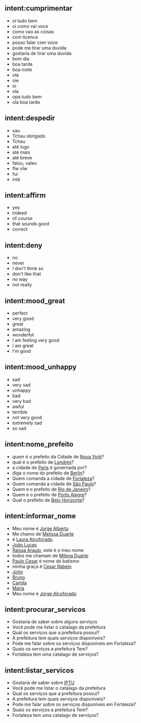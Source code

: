 ## intent:cumprimentar
- oi tudo bem
- oi como vai voce
- como vao as coisas
- com licenca
- posso falar com voce
- pode me tirar uma duvida
- gostaria de tirar uma duvida
- bom dia
- boa tarde
- boa noite
- olá
- oie
- oi
- ola
- opa tudo bem
- ola boa tarde

## intent:despedir
- xau
- Tchau obrigado
- Tchau
- até logo
- até mais
- até breve
- falou, valeu
- flw vlw
- fui
- inté

## intent:affirm
- yes
- indeed
- of course
- that sounds good
- correct

## intent:deny
- no
- never
- I don't think so
- don't like that
- no way
- not really

## intent:mood_great
- perfect
- very good
- great
- amazing
- wonderful
- I am feeling very good
- I am great
- I'm good

## intent:mood_unhappy
- sad
- very sad
- unhappy
- bad
- very bad
- awful
- terrible
- not very good
- extremely sad
- so sad

## intent:nome_prefeito
- quem é o prefeito da Cidade de [Nova York](cidade)?
- qual é o prefeito de [Londres](cidade)?
- a cidade de [Paris](cidade) é governada por?
- diga o nome do prefeito de [Berlin](cidade)?
- Quem comanda a cidade de [Fortaleza](cidade)?
- Quem comanda a cidade de [São Paulo](cidade)?
- Quem e o prefeito de [Rio de Janeiro](cidade)?
- Quem e o prefeito de [Porto Alegre](cidade)?
- Qual o prefeito de [Belo Horizonte](cidade)?

## intent:informar_nome
- Meu nome é [Jorge Alberto](nome)
- Me chamo de [Melissa Duarte](nome)
- é [Laura Alcoforado](nome)
- [João Lucas](nome)
- [Raissa Araujo](nome), este é o meu nome
- todos me chamam de [Milena Duarte](nome)
- [Paulo Cesar](nome) é nome de batismo
- minha graça é [Cesar Rabelo](nome)
- [John](nome)
- [Bruno](nome)
- [Camila](nome)
- [Maria](nome)
- Meu nome é [Jorge Alcoforado](nome)

## intent:procurar_servicos
- Gostaria de saber sobre alguns serviços
- Você pode me listar o catalago da prefeitura
- Qual os serviços que a prefeitura possui?
- A prefeitura tem quais serviços disponíveis?
- Pode me falar sobre os serviços disponíveis em Fortaleza?
- Quais os serviços a prefeitura Tem?
- Fortaleza tem uma catalago de serviços?

## intent:listar_servicos
- Gostaria de saber sobre [IPTU](servico)
- Você pode me listar o catalago da prefeitura
- Qual os serviços que a prefeitura possui?
- A prefeitura tem quais serviços disponíveis?
- Pode me falar sobre os serviços disponíveis em Fortaleza?
- Quais os serviços a prefeitura Tem?
- Fortaleza tem uma catalago de serviços?
